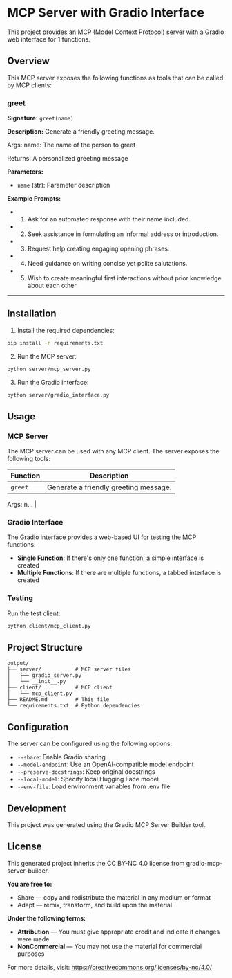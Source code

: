 # MCP Server with Gradio Interface

This project provides an MCP (Model Context Protocol) server with a Gradio web
interface for 1 functions.

## Overview

This MCP server exposes the following functions as tools that can be called by
MCP clients:

### greet

**Signature:** `greet(name)`

**Description:** Generate a friendly greeting message.

Args: name: The name of the person to greet

Returns: A personalized greeting message

**Parameters:**

- `name` (str): Parameter description

**Example Prompts:**

- 1. Ask for an automated response with their name included.
- 2. Seek assistance in formulating an informal address or introduction.
- 3. Request help creating engaging opening phrases.
- 4. Need guidance on writing concise yet polite salutations.
- 5. Wish to create meaningful first interactions without prior knowledge about
     each other.

---

## Installation

1. Install the required dependencies:

```bash
pip install -r requirements.txt
```

2. Run the MCP server:

```bash
python server/mcp_server.py
```

3. Run the Gradio interface:

```bash
python server/gradio_interface.py
```

## Usage

### MCP Server

The MCP server can be used with any MCP client. The server exposes the following
tools:

| Function | Description                           |
| -------- | ------------------------------------- |
| `greet`  | Generate a friendly greeting message. |

Args: n... |

### Gradio Interface

The Gradio interface provides a web-based UI for testing the MCP functions:

- **Single Function**: If there's only one function, a simple interface is
  created
- **Multiple Functions**: If there are multiple functions, a tabbed interface is
  created

### Testing

Run the test client:

```bash
python client/mcp_client.py
```

## Project Structure

```
output/
├── server/           # MCP server files
│   ├── gradio_server.py
│   └── __init__.py
├── client/           # MCP client
│   └── mcp_client.py
├── README.md         # This file
└── requirements.txt  # Python dependencies
```

## Configuration

The server can be configured using the following options:

- `--share`: Enable Gradio sharing
- `--model-endpoint`: Use an OpenAI-compatible model endpoint
- `--preserve-docstrings`: Keep original docstrings
- `--local-model`: Specify local Hugging Face model
- `--env-file`: Load environment variables from .env file

## Development

This project was generated using the Gradio MCP Server Builder tool.

## License

This generated project inherits the CC BY-NC 4.0 license from
gradio-mcp-server-builder.

**You are free to:**

- Share — copy and redistribute the material in any medium or format
- Adapt — remix, transform, and build upon the material

**Under the following terms:**

- **Attribution** — You must give appropriate credit and indicate if changes
  were made
- **NonCommercial** — You may not use the material for commercial purposes

For more details, visit: <https://creativecommons.org/licenses/by-nc/4.0/>
